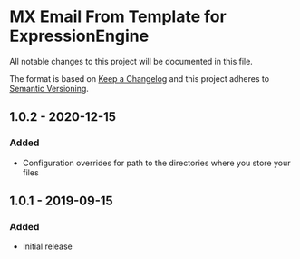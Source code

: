 # MX Email From Template for ExpressionEngine

All notable changes to this project will be documented in this file.

The format is based on [Keep a Changelog](http://keepachangelog.com/) and this project adheres to [Semantic Versioning](http://semver.org/).

## 1.0.2 - 2020-12-15
### Added
- Configuration overrides for path to the directories where you store your files

## 1.0.1 - 2019-09-15
### Added
- Initial release
